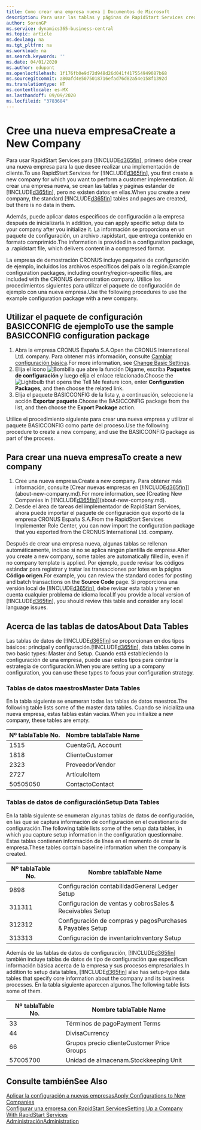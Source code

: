 ```yaml
---
title: Como crear una empresa nueva | Documentos de Microsoft
description: Para usar las tablas y páginas de RapidStart Services creadas que no tienen datos.
author: SorenGP
ms.service: dynamics365-business-central
ms.topic: article
ms.devlang: na
ms.tgt_pltfrm: na
ms.workload: na
ms.search.keywords: ''
ms.date: 04/01/2020
ms.author: edupont
ms.openlocfilehash: 1f176fb0e9d72d948d26d041f417554949087b68
ms.sourcegitcommit: a80afd4e5075018716efad76d82a54e158f1392d
ms.translationtype: HT
ms.contentlocale: es-MX
ms.lasthandoff: 09/09/2020
ms.locfileid: "3783684"
---
```

# <a name="create-a-new-company"></a><span data-ttu-id="513a5-103">Cree una nueva empresa</span><span class="sxs-lookup"><span data-stu-id="513a5-103">Create a New Company</span></span>
<span data-ttu-id="513a5-104">Para usar RapidStart Services para [!INCLUDE[d365fin](includes/d365fin_md.md)], primero debe crear una nueva empresa para la que desee realizar una implementación de cliente.</span><span class="sxs-lookup"><span data-stu-id="513a5-104">To use RapidStart Services for [!INCLUDE[d365fin](includes/d365fin_md.md)], you first create a new company for which you want to perform a customer implementation.</span></span> <span data-ttu-id="513a5-105">Al crear una empresa nueva, se crean las tablas y páginas estándar de [!INCLUDE[d365fin](includes/d365fin_md.md)], pero no existen datos en ellas.</span><span class="sxs-lookup"><span data-stu-id="513a5-105">When you create a new company, the standard [!INCLUDE[d365fin](includes/d365fin_md.md)] tables and pages are created, but there is no data in them.</span></span>

<span data-ttu-id="513a5-106">Además, puede aplicar datos específicos de configuración a la empresa después de inicializarla.</span><span class="sxs-lookup"><span data-stu-id="513a5-106">In addition, you can apply specific setup data to your company after you initialize it.</span></span> <span data-ttu-id="513a5-107">La información se proporciona en un paquete de configuración, un archivo .rapidstart, que entrega contenido en formato comprimido.</span><span class="sxs-lookup"><span data-stu-id="513a5-107">The information is provided in a configuration package, a .rapidstart file, which delivers content in a compressed format.</span></span>  

<span data-ttu-id="513a5-108">La empresa de demostración CRONUS incluye paquetes de configuración de ejemplo, incluidos los archivos específicos del país o la región.</span><span class="sxs-lookup"><span data-stu-id="513a5-108">Example configuration packages, including country/region-specific files, are included with the CRONUS demonstration company.</span></span> <span data-ttu-id="513a5-109">Utilice los procedimientos siguientes para utilizar el paquete de configuración de ejemplo con una nueva empresa.</span><span class="sxs-lookup"><span data-stu-id="513a5-109">Use the following procedures to use the example configuration package with a new company.</span></span>  

## <a name="to-use-the-sample-basicconfig-configuration-package"></a><span data-ttu-id="513a5-110">Utilizar el paquete de configuración BASICCONFIG de ejemplo</span><span class="sxs-lookup"><span data-stu-id="513a5-110">To use the sample BASICCONFIG configuration package</span></span>  
1. <span data-ttu-id="513a5-111">Abra la empresa CRONUS España S.A.</span><span class="sxs-lookup"><span data-stu-id="513a5-111">Open the CRONUS International Ltd. company.</span></span> <span data-ttu-id="513a5-112">Para obtener más información, consulte [Cambiar configuración básica](ui-change-basic-settings.md).</span><span class="sxs-lookup"><span data-stu-id="513a5-112">For more information, see [Change Basic Settings](ui-change-basic-settings.md).</span></span>
2. <span data-ttu-id="513a5-113">Elija el icono ![Bombilla que abre la función Dígame](media/ui-search/search_small.png "Dígame qué desea hacer"), escriba **Paquetes de configuración** y luego elija el enlace relacionado.</span><span class="sxs-lookup"><span data-stu-id="513a5-113">Choose the ![Lightbulb that opens the Tell Me feature](media/ui-search/search_small.png "Tell me what you want to do") icon, enter **Configuration Packages**, and then choose the related link.</span></span>  
3. <span data-ttu-id="513a5-114">Elija el paquete BASICCONFIG de la lista y, a continuación, seleccione la acción **Exportar paquete**.</span><span class="sxs-lookup"><span data-stu-id="513a5-114">Choose the BASICCONFIG package from the list, and then choose the **Export Package** action.</span></span>  

<span data-ttu-id="513a5-115">Utilice el procedimiento siguiente para crear una nueva empresa y utilizar el paquete BASICCONFIG como parte del proceso.</span><span class="sxs-lookup"><span data-stu-id="513a5-115">Use the following procedure to create a new company, and use the BASICCONFIG package as part of the process.</span></span>  

## <a name="to-create-a-new-company"></a><span data-ttu-id="513a5-116">Para crear una nueva empresa</span><span class="sxs-lookup"><span data-stu-id="513a5-116">To create a new company</span></span>  
1. <span data-ttu-id="513a5-117">Cree una nueva empresa.</span><span class="sxs-lookup"><span data-stu-id="513a5-117">Create a new company.</span></span> <span data-ttu-id="513a5-118">Para obtener más información, consulte [Crear nuevas empresas en [!INCLUDE[d365fin](includes/d365fin_md.md)]](about-new-company.md).</span><span class="sxs-lookup"><span data-stu-id="513a5-118">For more information, see [Creating New Companies in [!INCLUDE[d365fin](includes/d365fin_md.md)]](about-new-company.md).</span></span>
2. <span data-ttu-id="513a5-119">Desde el área de tareas del implementador de RapidStart Services, ahora puede importar el paquete de configuración que exportó de la empresa CRONUS España S.A.</span><span class="sxs-lookup"><span data-stu-id="513a5-119">From the RapidStart Services Implementer Role Center, you can now import the configuration package that you exported from the CRONUS International Ltd. company.</span></span>

<span data-ttu-id="513a5-120">Después de crear una empresa nueva, algunas tablas se rellenan automáticamente, incluso si no se aplica ningún plantilla de empresa.</span><span class="sxs-lookup"><span data-stu-id="513a5-120">After you create a new company, some tables are automatically filled in, even if no company template is applied.</span></span> <span data-ttu-id="513a5-121">Por ejemplo, puede revisar los códigos estándar para registrar y tratar las transacciones por lotes en la página **Código origen**.</span><span class="sxs-lookup"><span data-stu-id="513a5-121">For example, you can review the standard codes for posting and batch transactions on the **Source Code** page.</span></span> <span data-ttu-id="513a5-122">Si proporciona una versión local de [!INCLUDE[d365fin](includes/d365fin_md.md)], debe revisar esta tabla y tener en cuenta cualquier problema de idioma local.</span><span class="sxs-lookup"><span data-stu-id="513a5-122">If you provide a local version of [!INCLUDE[d365fin](includes/d365fin_md.md)], you should review this table and consider any local language issues.</span></span>

## <a name="about-data-tables"></a><span data-ttu-id="513a5-123">Acerca de las tablas de datos</span><span class="sxs-lookup"><span data-stu-id="513a5-123">About Data Tables</span></span>
<span data-ttu-id="513a5-124">Las tablas de datos de [!INCLUDE[d365fin](includes/d365fin_md.md)] se proporcionan en dos tipos básicos: principal y configuración.</span><span class="sxs-lookup"><span data-stu-id="513a5-124">[!INCLUDE[d365fin](includes/d365fin_md.md)], data tables come in two basic types: Master and Setup.</span></span> <span data-ttu-id="513a5-125">Cuando está estableciendo la configuración de una empresa, puede usar estos tipos para centrar la estrategia de configuración.</span><span class="sxs-lookup"><span data-stu-id="513a5-125">When you are setting up a company configuration, you can use these types to focus your configuration strategy.</span></span>  

### <a name="master-data-tables"></a><span data-ttu-id="513a5-126">Tablas de datos maestros</span><span class="sxs-lookup"><span data-stu-id="513a5-126">Master Data Tables</span></span>  
<span data-ttu-id="513a5-127">En la tabla siguiente se enumeran todas las tablas de datos maestros.</span><span class="sxs-lookup"><span data-stu-id="513a5-127">The following table lists some of the master data tables.</span></span> <span data-ttu-id="513a5-128">Cuando se inicializa una nueva empresa, estas tablas están vacías.</span><span class="sxs-lookup"><span data-stu-id="513a5-128">When you initialize a new company, these tables are empty.</span></span>  

|<span data-ttu-id="513a5-129">Nº tabla</span><span class="sxs-lookup"><span data-stu-id="513a5-129">Table No.</span></span>|<span data-ttu-id="513a5-130">Nombre tabla</span><span class="sxs-lookup"><span data-stu-id="513a5-130">Table Name</span></span>|  
|-------------------|--------------------|  
|<span data-ttu-id="513a5-131">15</span><span class="sxs-lookup"><span data-stu-id="513a5-131">15</span></span>|<span data-ttu-id="513a5-132">Cuenta</span><span class="sxs-lookup"><span data-stu-id="513a5-132">G/L Account</span></span>|  
|<span data-ttu-id="513a5-133">18</span><span class="sxs-lookup"><span data-stu-id="513a5-133">18</span></span>|<span data-ttu-id="513a5-134">Cliente</span><span class="sxs-lookup"><span data-stu-id="513a5-134">Customer</span></span>|  
|<span data-ttu-id="513a5-135">23</span><span class="sxs-lookup"><span data-stu-id="513a5-135">23</span></span>|<span data-ttu-id="513a5-136">Proveedor</span><span class="sxs-lookup"><span data-stu-id="513a5-136">Vendor</span></span>|  
|<span data-ttu-id="513a5-137">27</span><span class="sxs-lookup"><span data-stu-id="513a5-137">27</span></span>|<span data-ttu-id="513a5-138">Artículo</span><span class="sxs-lookup"><span data-stu-id="513a5-138">Item</span></span>|  
|<span data-ttu-id="513a5-139">5050</span><span class="sxs-lookup"><span data-stu-id="513a5-139">5050</span></span>|<span data-ttu-id="513a5-140">Contacto</span><span class="sxs-lookup"><span data-stu-id="513a5-140">Contact</span></span>|  

### <a name="setup-data-tables"></a><span data-ttu-id="513a5-141">Tablas de datos de configuración</span><span class="sxs-lookup"><span data-stu-id="513a5-141">Setup Data Tables</span></span>  
<span data-ttu-id="513a5-142">En la tabla siguiente se enumeran algunas tablas de datos de configuración, en las que se captura información de configuración en el cuestionario de configuración.</span><span class="sxs-lookup"><span data-stu-id="513a5-142">The following table lists some of the setup data tables, in which you capture setup information in the configuration questionnaire.</span></span> <span data-ttu-id="513a5-143">Estas tablas contienen información de línea en el momento de crear la empresa.</span><span class="sxs-lookup"><span data-stu-id="513a5-143">These tables contain baseline information when the company is created.</span></span>  

|<span data-ttu-id="513a5-144">Nº tabla</span><span class="sxs-lookup"><span data-stu-id="513a5-144">Table No.</span></span>|<span data-ttu-id="513a5-145">Nombre tabla</span><span class="sxs-lookup"><span data-stu-id="513a5-145">Table Name</span></span>|  
|-------------------|--------------------|  
|<span data-ttu-id="513a5-146">98</span><span class="sxs-lookup"><span data-stu-id="513a5-146">98</span></span>|<span data-ttu-id="513a5-147">Configuración contabilidad</span><span class="sxs-lookup"><span data-stu-id="513a5-147">General Ledger Setup</span></span>|  
|<span data-ttu-id="513a5-148">311</span><span class="sxs-lookup"><span data-stu-id="513a5-148">311</span></span>|<span data-ttu-id="513a5-149">Configuración de ventas y cobros</span><span class="sxs-lookup"><span data-stu-id="513a5-149">Sales & Receivables Setup</span></span>|  
|<span data-ttu-id="513a5-150">312</span><span class="sxs-lookup"><span data-stu-id="513a5-150">312</span></span>|<span data-ttu-id="513a5-151">Configuración de compras y pagos</span><span class="sxs-lookup"><span data-stu-id="513a5-151">Purchases & Payables Setup</span></span>|  
|<span data-ttu-id="513a5-152">313</span><span class="sxs-lookup"><span data-stu-id="513a5-152">313</span></span>|<span data-ttu-id="513a5-153">Configuración de inventario</span><span class="sxs-lookup"><span data-stu-id="513a5-153">Inventory Setup</span></span>|  

<span data-ttu-id="513a5-154">Además de las tablas de datos de configuración, [!INCLUDE[d365fin](includes/d365fin_md.md)] también incluye tablas de datos de tipo de configuración que especifican información básica acerca de la empresa y sus procesos empresariales.</span><span class="sxs-lookup"><span data-stu-id="513a5-154">In addition to setup data tables, [!INCLUDE[d365fin](includes/d365fin_md.md)] also has setup-type data tables that specify core information about the company and its business processes.</span></span> <span data-ttu-id="513a5-155">En la tabla siguiente aparecen algunos.</span><span class="sxs-lookup"><span data-stu-id="513a5-155">The following table lists some of them.</span></span>  

|<span data-ttu-id="513a5-156">Nº tabla</span><span class="sxs-lookup"><span data-stu-id="513a5-156">Table No.</span></span>|<span data-ttu-id="513a5-157">Nombre tabla</span><span class="sxs-lookup"><span data-stu-id="513a5-157">Table Name</span></span>|  
|-------------------|--------------------|  
|<span data-ttu-id="513a5-158">3</span><span class="sxs-lookup"><span data-stu-id="513a5-158">3</span></span>|<span data-ttu-id="513a5-159">Términos de pago</span><span class="sxs-lookup"><span data-stu-id="513a5-159">Payment Terms</span></span>|  
|<span data-ttu-id="513a5-160">4</span><span class="sxs-lookup"><span data-stu-id="513a5-160">4</span></span>|<span data-ttu-id="513a5-161">Divisa</span><span class="sxs-lookup"><span data-stu-id="513a5-161">Currency</span></span>|  
|<span data-ttu-id="513a5-162">6</span><span class="sxs-lookup"><span data-stu-id="513a5-162">6</span></span>|<span data-ttu-id="513a5-163">Grupos precio cliente</span><span class="sxs-lookup"><span data-stu-id="513a5-163">Customer Price Groups</span></span>|  
|<span data-ttu-id="513a5-164">5700</span><span class="sxs-lookup"><span data-stu-id="513a5-164">5700</span></span>|<span data-ttu-id="513a5-165">Unidad de almacenam.</span><span class="sxs-lookup"><span data-stu-id="513a5-165">Stockkeeping Unit</span></span>|

  

## <a name="see-also"></a><span data-ttu-id="513a5-166">Consulte también</span><span class="sxs-lookup"><span data-stu-id="513a5-166">See Also</span></span>  
[<span data-ttu-id="513a5-167">Aplicar la configuración a nuevas empresas</span><span class="sxs-lookup"><span data-stu-id="513a5-167">Apply Configurations to New Companies</span></span>](admin-apply-configuration-to-new-companies.md)  
[<span data-ttu-id="513a5-168">Configurar una empresa con RapidStart Services</span><span class="sxs-lookup"><span data-stu-id="513a5-168">Setting Up a Company With RapidStart Services</span></span>](admin-set-up-a-company-with-rapidstart.md)  
[<span data-ttu-id="513a5-169">Administración</span><span class="sxs-lookup"><span data-stu-id="513a5-169">Administration</span></span>](admin-setup-and-administration.md)
